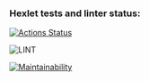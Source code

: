 ### Hexlet tests and linter status:

[![Actions Status](https://github.com/gazooz/php-project-lvl1/workflows/hexlet-check/badge.svg)](https://github.com/gazooz/php-project-lvl1/actions)

![LINT](https://github.com/gazooz/php-project-lvl1/workflows/LINT/badge.svg)

[![Maintainability](https://api.codeclimate.com/v1/badges/a99a88d28ad37a79dbf6/maintainability)](https://codeclimate.com/github/codeclimate/codeclimate/maintainability)
